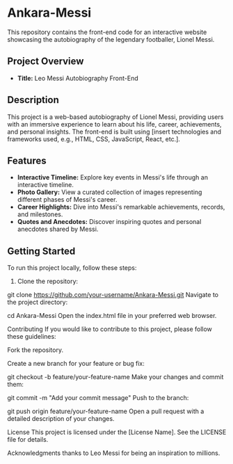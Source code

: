 # Ankara-Messi

This repository contains the front-end code for an interactive website showcasing the autobiography of the legendary footballer, Lionel Messi.

## Project Overview

- **Title:** Leo Messi Autobiography Front-End

## Description

This project is a web-based autobiography of Lionel Messi, providing users with an immersive experience to learn about his life, career, achievements, and personal insights. The front-end is built using [insert technologies and frameworks used, e.g., HTML, CSS, JavaScript, React, etc.].

## Features

- **Interactive Timeline:** Explore key events in Messi's life through an interactive timeline.
- **Photo Gallery:** View a curated collection of images representing different phases of Messi's career.
- **Career Highlights:** Dive into Messi's remarkable achievements, records, and milestones.
- **Quotes and Anecdotes:** Discover inspiring quotes and personal anecdotes shared by Messi.

## Getting Started

To run this project locally, follow these steps:

1. Clone the repository:

git clone https://github.com/your-username/Ankara-Messi.git
Navigate to the project directory:

cd Ankara-Messi
Open the index.html file in your preferred web browser.

Contributing
If you would like to contribute to this project, please follow these guidelines:

Fork the repository.

Create a new branch for your feature or bug fix:

git checkout -b feature/your-feature-name
Make your changes and commit them:

git commit -m "Add your commit message"
Push to the branch:


git push origin feature/your-feature-name
Open a pull request with a detailed description of your changes.

License
This project is licensed under the [License Name]. See the LICENSE file for details.

Acknowledgments
thanks to Leo Messi for being an inspiration to millions.





